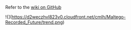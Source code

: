 Refer to the [wiki on GitHub](https://github.com/cmlh/Maltego-Recorded_Future/wiki)

!{](https://d2weczhvl823v0.cloudfront.net/cmlh/Maltego-Recorded_Future/trend.png)

